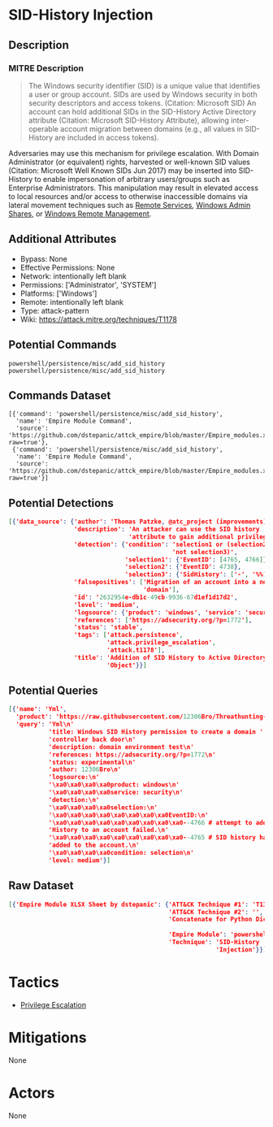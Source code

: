 
# SID-History Injection

## Description

### MITRE Description

> The Windows security identifier (SID) is a unique value that identifies a user or group account. SIDs are used by Windows security in both security descriptors and access tokens. (Citation: Microsoft SID) An account can hold additional SIDs in the SID-History Active Directory attribute (Citation: Microsoft SID-History Attribute), allowing inter-operable account migration between domains (e.g., all values in SID-History are included in access tokens).

Adversaries may use this mechanism for privilege escalation. With Domain Administrator (or equivalent) rights, harvested or well-known SID values (Citation: Microsoft Well Known SIDs Jun 2017) may be inserted into SID-History to enable impersonation of arbitrary users/groups such as Enterprise Administrators. This manipulation may result in elevated access to local resources and/or access to otherwise inaccessible domains via lateral movement techniques such as [Remote Services](https://attack.mitre.org/techniques/T1021), [Windows Admin Shares](https://attack.mitre.org/techniques/T1077), or [Windows Remote Management](https://attack.mitre.org/techniques/T1028).

## Additional Attributes

* Bypass: None
* Effective Permissions: None
* Network: intentionally left blank
* Permissions: ['Administrator', 'SYSTEM']
* Platforms: ['Windows']
* Remote: intentionally left blank
* Type: attack-pattern
* Wiki: https://attack.mitre.org/techniques/T1178

## Potential Commands

```
powershell/persistence/misc/add_sid_history
powershell/persistence/misc/add_sid_history
```

## Commands Dataset

```
[{'command': 'powershell/persistence/misc/add_sid_history',
  'name': 'Empire Module Command',
  'source': 'https://github.com/dstepanic/attck_empire/blob/master/Empire_modules.xlsx?raw=true'},
 {'command': 'powershell/persistence/misc/add_sid_history',
  'name': 'Empire Module Command',
  'source': 'https://github.com/dstepanic/attck_empire/blob/master/Empire_modules.xlsx?raw=true'}]
```

## Potential Detections

```json
[{'data_source': {'author': 'Thomas Patzke, @atc_project (improvements)',
                  'description': 'An attacker can use the SID history '
                                 'attribute to gain additional privileges.',
                  'detection': {'condition': 'selection1 or (selection2 and '
                                             'not selection3)',
                                'selection1': {'EventID': [4765, 4766]},
                                'selection2': {'EventID': 4738},
                                'selection3': {'SidHistory': ['-', '%%1793']}},
                  'falsepositives': ['Migration of an account into a new '
                                     'domain'],
                  'id': '2632954e-db1c-49cb-9936-67d1ef1d17d2',
                  'level': 'medium',
                  'logsource': {'product': 'windows', 'service': 'security'},
                  'references': ['https://adsecurity.org/?p=1772'],
                  'status': 'stable',
                  'tags': ['attack.persistence',
                           'attack.privilege_escalation',
                           'attack.t1178'],
                  'title': 'Addition of SID History to Active Directory '
                           'Object'}}]
```

## Potential Queries

```json
[{'name': 'Yml',
  'product': 'https://raw.githubusercontent.com/12306Bro/Threathunting-book/master/{}',
  'query': 'Yml\n'
           'title: Windows SID History permission to create a domain '
           'controller back door\n'
           'description: domain environment test\n'
           'references: https://adsecurity.org/?p=1772\n'
           'status: experimental\n'
           'author: 12306Bro\n'
           'logsource:\n'
           '\xa0\xa0\xa0\xa0product: windows\n'
           '\xa0\xa0\xa0\xa0service: security\n'
           'detection:\n'
           '\xa0\xa0\xa0\xa0selection:\n'
           '\xa0\xa0\xa0\xa0\xa0\xa0\xa0\xa0EventID:\n'
           '\xa0\xa0\xa0\xa0\xa0\xa0\xa0\xa0\xa0--4766 # attempt to add SID '
           'History to an account failed.\n'
           '\xa0\xa0\xa0\xa0\xa0\xa0\xa0\xa0\xa0--4765 # SID history has been '
           'added to the account.\n'
           '\xa0\xa0\xa0\xa0condition: selection\n'
           'level: medium'}]
```

## Raw Dataset

```json
[{'Empire Module XLSX Sheet by dstepanic': {'ATT&CK Technique #1': 'T1178',
                                            'ATT&CK Technique #2': '',
                                            'Concatenate for Python Dictionary': '"powershell/persistence/misc/add_sid_history":  '
                                                                                 '["T1178"],',
                                            'Empire Module': 'powershell/persistence/misc/add_sid_history',
                                            'Technique': 'SID-History '
                                                         'Injection'}}]
```

# Tactics


* [Privilege Escalation](../tactics/Privilege-Escalation.md)


# Mitigations

None

# Actors

None
